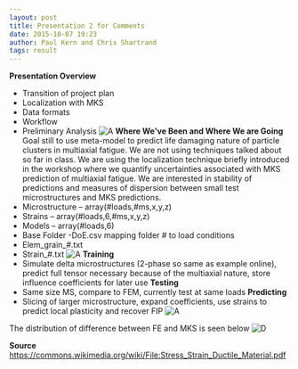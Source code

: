 ```yaml
---
layout: post
title: Presentation 2 for Comments
date: 2015-10-07 19:23
author: Paul Kern and Chris Shartrand
tags: result
---
```

<!-- Start Writing Below in Markdown -->
**Presentation Overview**
 - Transition of project plan​
 - Localization with MKS​
 - Data formats​
 - Workflow​
 - Preliminary Analysis
![A](/MIC-AL7075-PARTICLES/img/Presentation_Images/Pres2_Img3.png)
**Where We've Been and Where We are Going**
Goal still to use meta-model to predict life damaging nature of particle clusters in multiaxial fatigue. We are not using techniques talked about so far in class. We are using the localization technique briefly introduced in the workshop where we quantify uncertainties associated with MKS prediction of multiaxial fatigue.
We are interested in stability of predictions and measures of dispersion between small test microstructures and MKS predictions.
 - Microstructure – array(#loads,#ms,x,y,z)
 - Strains – array(#loads,6,#ms,x,y,z)
 - Models – array(#loads,6)
 - Base Folder
 -DoE.csv mapping folder # to load conditions
 - Elem_grain_#.txt
 - Strain_#.txt
 ![A](/MIC-AL7075-PARTICLES/img/Presentation_Images/Pres2-Img1.png)
**Training**
 - Simulate delta microstructures (2-phase so same as example online), predict full tensor necessary because of the multiaxial nature, store influence coefficients for later use
**Testing**
 - Same size MS, compare to FEM, currently test at same loads
**Predicting**
 - Slicing of larger microstructure, expand coefficients, use strains to predict local plasticity and recover FIP
![A](/MIC-AL7075-PARTICLES/img/Presentation_Images/Pres2-Img2.png)

The distribution of difference between FE and MKS is seen below
![D](/MIC-AL7075-PARTICLES/img/Presentation_Images/KD-Tensor11-1.jpeg)

**Source**
https://commons.wikimedia.org/wiki/File:Stress_Strain_Ductile_Material.pdf
